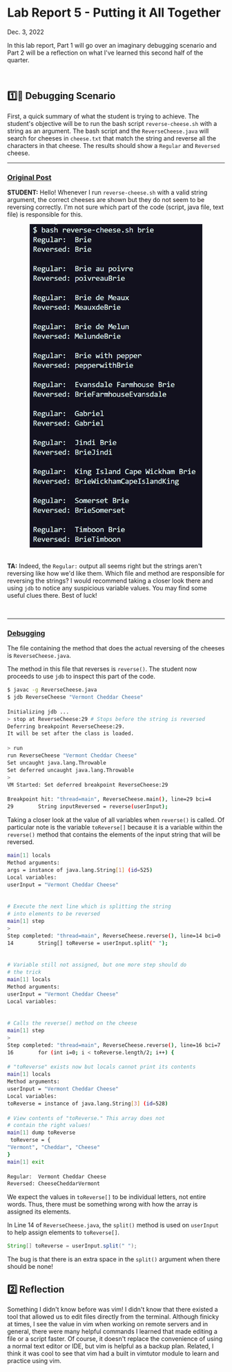 # Lab Report 5 - Putting it All Together

Dec. 3, 2022

In this lab report, Part 1 will go over an imaginary debugging scenario and Part 2 will be a reflection on what I've learned this second half of the quarter.

<br>

## 1️⃣🧀 Debugging Scenario

First, a quick summary of what the student is trying to achieve. The student's objective will be to run the bash script `reverse-cheese.sh` with a string as an argument. The bash script and the `ReverseCheese.java` will search for cheeses in `cheese.txt` that match the string and reverse all the characters in that cheese. The results should show a `Regular` and `Reversed` cheese.

---

### __<ins>Original Post</ins>__

**STUDENT:** Hello! Whenever I run `reverse-cheese.sh` with a valid string argument, the correct cheeses are shown but they do not seem to be reversing correctly. I'm not sure which part of the code (script, java file, text file) is responsible for this.

<div align="center">
    <img src="img/lab05_symptom.png" width="400px"/>
</div>

<br>

**TA:** Indeed, the `Regular:` output all seems right but the strings aren't reversing like how we'd like them. Which file and method are responsible for reversing the strings? I would recommend taking a closer look there and using `jdb` to notice any suspicious variable values. You may find some useful clues there. Best of luck!

<br>

---

### __<ins>Debugging</ins>__

The file containing the method that does the actual reversing of the cheeses is `ReverseCheese.java`.

The method in this file that reverses is `reverse()`. The student now proceeds to use `jdb` to inspect this part of the code.

```bash
$ javac -g ReverseCheese.java
$ jdb ReverseCheese "Vermont Cheddar Cheese"

Initializing jdb ...
> stop at ReverseCheese:29 # Stops before the string is reversed
Deferring breakpoint ReverseCheese:29.
It will be set after the class is loaded.

> run
run ReverseCheese "Vermont Cheddar Cheese"
Set uncaught java.lang.Throwable
Set deferred uncaught java.lang.Throwable
>
VM Started: Set deferred breakpoint ReverseCheese:29

Breakpoint hit: "thread=main", ReverseCheese.main(), line=29 bci=4
29        String inputReversed = reverse(userInput);
```

Taking a closer look at the value of all variables when `reverse()` is called. Of particular note is the variable `toReverse[]` because it is a variable within the `reverse()` method that contains the elements of the input string that will be reversed.

```bash
main[1] locals
Method arguments:
args = instance of java.lang.String[1] (id=525)
Local variables:
userInput = "Vermont Cheddar Cheese"


# Execute the next line which is splitting the string
# into elements to be reversed
main[1] step
>
Step completed: "thread=main", ReverseCheese.reverse(), line=14 bci=0
14        String[] toReverse = userInput.split(" ");


# Variable still not assigned, but one more step should do
# the trick
main[1] locals
Method arguments:
userInput = "Vermont Cheddar Cheese"
Local variables:


# Calls the reverse() method on the cheese
main[1] step
>
Step completed: "thread=main", ReverseCheese.reverse(), line=16 bci=7
16        for (int i=0; i < toReverse.length/2; i++) {

# "toReverse" exists now but locals cannot print its contents
main[1] locals
Method arguments:
userInput = "Vermont Cheddar Cheese"
Local variables:
toReverse = instance of java.lang.String[3] (id=528)

# View contents of "toReverse." This array does not
# contain the right values!
main[1] dump toReverse
 toReverse = {
"Vermont", "Cheddar", "Cheese"
}
main[1] exit

Regular:  Vermont Cheddar Cheese
Reversed: CheeseCheddarVermont
```

We expect the values in `toReverse[]` to be individual letters, not entire words. Thus, there must be something wrong with how the array is assigned its elements.

In Line 14 of  `ReverseCheese.java`, the `split()` method is used on `userInput` to help assign elements to `toReverse[]`.

```java
String[] toReverse = userInput.split(" ");
```

The bug is that there is an extra space in the `split()` argument when there should be none!


## 2️⃣ Reflection

Something I didn't know before was vim! I didn't know that there existed a tool that allowed us to edit files directly from the terminal. Although finicky at times, I see the value in vim when working on remote servers and in general, there were many helpful commands I learned that made editing a file or a script faster. Of course, it doesn't replace the convenience of using a normal text editor or IDE, but vim is helpful as a backup plan. Related, I think it was cool to see that vim had a built in vimtutor module to learn and practice using vim.